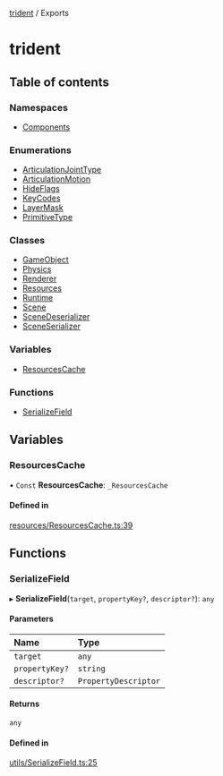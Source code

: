[trident](README.md) / Exports

# trident

## Table of contents

### Namespaces

- [Components](modules/Components.md)

### Enumerations

- [ArticulationJointType](enums/ArticulationJointType.md)
- [ArticulationMotion](enums/ArticulationMotion.md)
- [HideFlags](enums/HideFlags.md)
- [KeyCodes](enums/KeyCodes.md)
- [LayerMask](enums/LayerMask.md)
- [PrimitiveType](enums/PrimitiveType.md)

### Classes

- [GameObject](classes/GameObject.md)
- [Physics](classes/Physics.md)
- [Renderer](classes/Renderer.md)
- [Resources](classes/Resources.md)
- [Runtime](classes/Runtime.md)
- [Scene](classes/Scene.md)
- [SceneDeserializer](classes/SceneDeserializer.md)
- [SceneSerializer](classes/SceneSerializer.md)

### Variables

- [ResourcesCache](modules.md#resourcescache)

### Functions

- [SerializeField](modules.md#serializefield)

## Variables

### ResourcesCache

• `Const` **ResourcesCache**: `_ResourcesCache`

#### Defined in

[resources/ResourcesCache.ts:39](https://github.com/AIFanatic/Trident/blob/456b6ba/src/resources/ResourcesCache.ts#L39)

## Functions

### SerializeField

▸ **SerializeField**(`target`, `propertyKey?`, `descriptor?`): `any`

#### Parameters

| Name | Type |
| :------ | :------ |
| `target` | `any` |
| `propertyKey?` | `string` |
| `descriptor?` | `PropertyDescriptor` |

#### Returns

`any`

#### Defined in

[utils/SerializeField.ts:25](https://github.com/AIFanatic/Trident/blob/456b6ba/src/utils/SerializeField.ts#L25)
